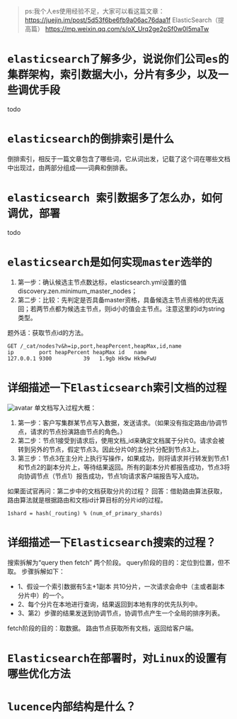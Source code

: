 > ps:我个人es使用经验不足，大家可以看这篇文章：
> https://juejin.im/post/5d53f6be6fb9a06ac76daa1f   ElasticSearch（提高篇）
> https://mp.weixin.qq.com/s/oX_Urq2ge2pSf0w0I5maTw


# `elasticsearch了解多少，说说你们公司es的集群架构，索引数据大小，分片有多少，以及一些调优手段`
todo

# `elasticsearch的倒排索引是什么`
倒排索引，相反于一篇文章包含了哪些词，它从词出发，记载了这个词在哪些文档中出现过，由两部分组成——词典和倒排表。

# `elasticsearch 索引数据多了怎么办，如何调优，部署`
todo

# `elasticsearch是如何实现master选举的`
1. 第一步：确认候选主节点数达标，elasticsearch.yml设置的值discovery.zen.minimum_master_nodes；
2. 第二步：比较：先判定是否具备master资格，具备候选主节点资格的优先返回；若两节点都为候选主节点，则id小的值会主节点。注意这里的id为string类型。

题外话：获取节点id的方法。
```
GET /_cat/nodes?v&h=ip,port,heapPercent,heapMax,id,name
ip        port heapPercent heapMax id   name
127.0.0.1 9300          39   1.9gb Hk9w Hk9wFwU
```

# `详细描述一下Elasticsearch索引文档的过程`
![avatar](https://s2.ax1x.com/2019/10/15/KpHqWq.png)
单文档写入过程大概：
1. 第一步：客户写集群某节点写入数据，发送请求。（如果没有指定路由/协调节点，请求的节点扮演路由节点的角色。）
2. 第二步：节点1接受到请求后，使用文档_id来确定文档属于分片0。请求会被转到另外的节点，假定节点3。因此分片0的主分片分配到节点3上。
3. 第三步：节点3在主分片上执行写操作，如果成功，则将请求并行转发到节点1和节点2的副本分片上，等待结果返回。所有的副本分片都报告成功，节点3将向协调节点（节点1）报告成功，节点1向请求客户端报告写入成功。

如果面试官再问：第二步中的文档获取分片的过程？
回答：借助路由算法获取，路由算法就是根据路由和文档id计算目标的分片id的过程。
```
1shard = hash(_routing) % (num_of_primary_shards)
```

# `详细描述一下Elasticsearch搜索的过程？`
搜索拆解为“query then fetch” 两个阶段。
query阶段的目的：定位到位置，但不取。
步骤拆解如下：
- 1、假设一个索引数据有5主+1副本 共10分片，一次请求会命中（主或者副本分片中）的一个。
- 2、每个分片在本地进行查询，结果返回到本地有序的优先队列中。
- 3、第2）步骤的结果发送到协调节点，协调节点产生一个全局的排序列表。

fetch阶段的目的：取数据。
路由节点获取所有文档，返回给客户端。

# `Elasticsearch在部署时，对Linux的设置有哪些优化方法`

# `lucence内部结构是什么？`